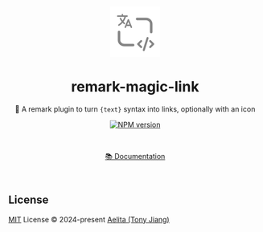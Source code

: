 <br>

<p align="center">
<img src="./docs/src/public/logo.svg" style="width:100px;" alt="logo" />
</p>

<h1 align="center">remark-magic-link</h1>

<p align="center">
🔌 A remark plugin to turn <code>{text}</code> syntax into links, optionally with an icon
</p>

<p align="center">
<a href="https://www.npmjs.com/package/remark-magic-link"><img src="https://img.shields.io/npm/v/remark-magic-link?color=ffc0cb" alt="NPM version"></a>
</p>

<br>

<p align="center">
<a href="https://remark-magic-link.aelita.me/">📚 Documentation</a>
</p>

<br>

## License

[MIT](https://github.com/xsjcTony/remark-magic-link/blob/main/LICENSE) License © 2024-present [Aelita (Tony Jiang)](https://aelita.me/)
